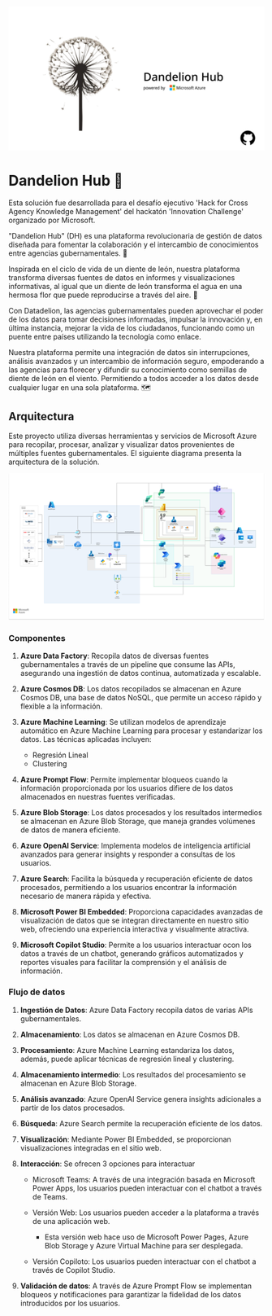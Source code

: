 ![Banner](./assets/imgs/banner.png)

# Dandelion Hub 🌼

Esta solución fue desarrollada para el desafío ejecutivo 'Hack for Cross Agency Knowledge Management' del hackatón 'Innovation Challenge' organizado por Microsoft.

"Dandelion Hub" (DH) es una plataforma revolucionaria de gestión de datos diseñada para fomentar la colaboración y el intercambio de conocimientos entre agencias gubernamentales. 🏦

Inspirada en el ciclo de vida de un diente de león, nuestra plataforma transforma diversas fuentes de datos en informes y visualizaciones informativas, al igual que un diente de león transforma el agua en una hermosa flor que puede reproducirse a través del aire. 🍃

Con Datadelion, las agencias gubernamentales pueden aprovechar el poder de los datos para tomar decisiones informadas, impulsar la innovación y, en última instancia, mejorar la vida de los ciudadanos, funcionando como un puente entre países utilizando la tecnología como enlace.

Nuestra plataforma permite una integración de datos sin interrupciones, análisis avanzados y un intercambio de información seguro, empoderando a las agencias para florecer y difundir su conocimiento como semillas de diente de león en el viento. Permitiendo a todos acceder a los datos desde cualquier lugar en una sola plataforma. 🗺️

## Arquitectura

Este proyecto utiliza diversas herramientas y servicios de Microsoft Azure para recopilar, procesar, analizar y visualizar datos provenientes de múltiples fuentes gubernamentales. El siguiente diagrama presenta la arquitectura de la solución.

![Banner](./assets/imgs/diagrama.png)

### Componentes

1. **Azure Data Factory**: Recopila datos de diversas fuentes gubernamentales a través de un pipeline que consume las APIs, asegurando una ingestión de datos continua, automatizada y escalable.

2. **Azure Cosmos DB**: Los datos recopilados se almacenan en Azure Cosmos DB, una base de datos NoSQL, que permite un acceso rápido y flexible a la información.

3. **Azure Machine Learning**: Se utilizan modelos de aprendizaje automático en Azure Machine Learning para procesar y estandarizar los datos. Las técnicas aplicadas incluyen:

   - Regresión Lineal
   - Clustering

4. **Azure Prompt Flow**: Permite implementar bloqueos cuando la información proporcionada por los usuarios difiere de los datos almacenados en nuestras fuentes verificadas.

5. **Azure Blob Storage**: Los datos procesados y los resultados intermedios se almacenan en Azure Blob Storage, que maneja grandes volúmenes de datos de manera eficiente.

6. **Azure OpenAI Service**: Implementa modelos de inteligencia artificial avanzados para generar insights y responder a consultas de los usuarios.

7. **Azure Search**: Facilita la búsqueda y recuperación eficiente de datos procesados, permitiendo a los usuarios encontrar la información necesario de manera rápida y efectiva.

8. **Microsoft Power BI Embedded**: Proporciona capacidades avanzadas de visualización de datos que se integran directamente en nuestro sitio web, ofreciendo una experiencia interactiva y visualmente atractiva.

9. **Microsoft Copilot Studio**: Permite a los usuarios interactuar ocon los datos a través de un chatbot, generando gráficos automatizados y reportes visuales para facilitar la comprensión y el análisis de información.

### Flujo de datos

1. **Ingestión de Datos**: Azure Data Factory recopila datos de varias APIs gubernamentales.

2. **Almacenamiento**: Los datos se almacenan en Azure Cosmos DB.

3. **Procesamiento**: Azure Machine Learning estandariza los datos, además, puede aplicar técnicas de regresión lineal y clustering.

4. **Almacenamiento intermedio**: Los resultados del procesamiento se almacenan en Azure Blob Storage.

5. **Análisis avanzado**: Azure OpenAI Service genera insights adicionales a partir de los datos procesados.

6. **Búsqueda**: Azure Search permite la recuperación eficiente de los datos.

7. **Visualización**: Mediante Power BI Embedded, se proporcionan visualizaciones integradas en el sitio web.

8. **Interacción**: Se ofrecen 3 opciones para interactuar

   - Microsoft Teams: A través de una integración basada en Microsoft Power Apps, los usuarios pueden interactuar con el chatbot a través de Teams.

   - Versión Web: Los usuarios pueden acceder a la plataforma a través de una aplicación web.

     - Esta versión web hace uso de Microsoft Power Pages, Azure Blob Storage y Azure Virtual Machine para ser desplegada.

   - Versión Copiloto: Los usuarios pueden interactuar con el chatbot a través de Copilot Studio.

9. **Validación de datos**: A través de Azure Prompt Flow se implementan bloqueos y notificaciones para garantizar la fidelidad de los datos introducidos por los usuarios.
